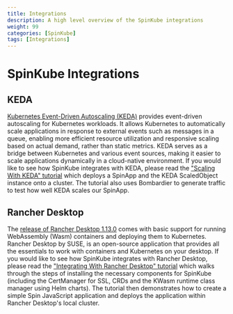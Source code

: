 ```yaml
---
title: Integrations
description: A high level overview of the SpinKube integrations 
weight: 99
categories: [SpinKube]
tags: [Integrations]
---
```


# SpinKube Integrations

## KEDA

[Kubernetes Event-Driven Autoscaling (KEDA)](https://keda.sh/) provides event-driven autoscaling for Kubernetes workloads. It allows Kubernetes to automatically scale applications in response to external events such as messages in a queue, enabling more efficient resource utilization and responsive scaling based on actual demand, rather than static metrics. KEDA serves as a bridge between Kubernetes and various event sources, making it easier to scale applications dynamically in a cloud-native environment. If you would like to see how SpinKube integrates with KEDA, please read the ["Scaling With KEDA" tutorial](../spin-operator/tutorials/scaling-with-keda.md) which deploys a SpinApp and the KEDA ScaledObject instance onto a cluster. The tutorial also uses Bombardier to generate traffic to test how well KEDA scales our SpinApp.

## Rancher Desktop

The [release of Rancher Desktop 1.13.0](https://www.suse.com/c/rancher_blog/rancher-desktop-1-13-with-support-for-webassembly-and-more/) comes with basic support for running WebAssembly (Wasm) containers and deploying them to Kubernetes. Rancher Desktop by SUSE, is an open-source application that provides all the essentials to work with containers and Kubernetes on your desktop. If you would like to see how SpinKube integrates with Rancher Desktop, please read the ["Integrating With Rancher Desktop" tutorial](../spin-operator/tutorials/integrating-with-rancher-desktop.md) which walks through the steps of installing the necessary components for SpinKube (including the CertManager for SSL, CRDs and the KWasm runtime class manager using Helm charts). The tutorial then demonstrates how to create a simple Spin JavaScript application and deploys the application within Rancher Desktop's local cluster.